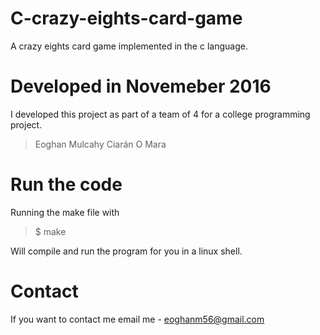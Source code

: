 # C-crazy-eights-card-game
A crazy eights card game implemented in the c language.


# Developed in Novemeber 2016 
I developed this project as part of a team of 4 for a college programming project.

>	Eoghan Mulcahy
>	Ciarán O Mara

# Run the code
Running the make file with 

> $ make

Will compile and run the program for you in a linux shell.


# Contact
If you want to contact me email me - eoghanm56@gmail.com
